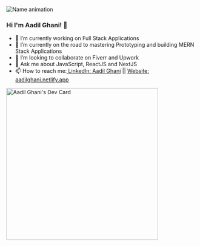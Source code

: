 ![Name animation](https://github.com/aadilghani1/aadilghani1/blob/main/Aadil-Intro.gif)   

### Hi I'm Aadil Ghani! 👋

- 🔭 I’m currently working on Full Stack Applications
- 🌱 I’m currently on the road to mastering Prototyping and building MERN Stack Applications
- 👯 I’m looking to collaborate on Fiverr and Upwork
- 💬 Ask me about JavaScript, ReactJS and NextJS
- 📫 How to reach me:[ LinkedIn: Aadil Ghani](https://www.linkedin.com/in/aadil-g-a25545b1) || [Website: aadilghani.netlify.app](https://aadilghani.netlify.app/)




<a href="https://app.daily.dev/aadilghani"><img src="https://api.daily.dev/devcards/7b231c50099c489eaa4bebbad1e9a8cb.png?r=bk7" width="400" alt="Aadil Ghani's Dev Card"/></a>
